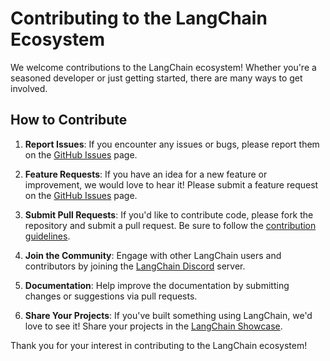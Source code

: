 Contributing to the LangChain Ecosystem
========================================

We welcome contributions to the LangChain ecosystem! Whether you're a seasoned developer or just getting started, there are many ways to get involved.

How to Contribute
-----------------

1. **Report Issues**: If you encounter any issues or bugs, please report them on the [GitHub Issues](https://github.com/langchain/langchain/issues) page.

2. **Feature Requests**: If you have an idea for a new feature or improvement, we would love to hear it! Please submit a feature request on the [GitHub Issues](https://github.com/langchain/langchain/issues) page.

3. **Submit Pull Requests**: If you'd like to contribute code, please fork the repository and submit a pull request. Be sure to follow the [contribution guidelines](https://github.com/langchain/langchain/blob/main/CONTRIBUTING.md).

4. **Join the Community**: Engage with other LangChain users and contributors by joining the [LangChain Discord](https://discord.gg/langchain) server.

5. **Documentation**: Help improve the documentation by submitting changes or suggestions via pull requests.

6. **Share Your Projects**: If you've built something using LangChain, we'd love to see it! Share your projects in the [LangChain Showcase](https://github.com/langchain/langchain/discussions).

Thank you for your interest in contributing to the LangChain ecosystem!